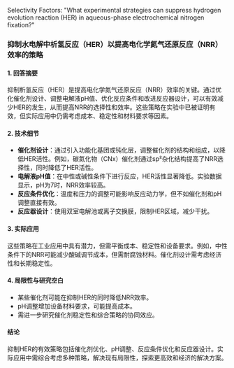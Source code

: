 Selectivity Factors: "What experimental strategies can suppress hydrogen evolution reaction (HER) in aqueous-phase electrochemical nitrogen fixation?"

### 抑制水电解中析氢反应（HER）以提高电化学氮气还原反应（NRR）效率的策略

#### 1. 回答摘要
抑制析氢反应（HER）是提高电化学氮气还原反应（NRR）效率的关键。通过优化催化剂设计、调整电解液pH值、优化反应条件和改进反应器设计，可以有效减少HER的发生，从而提高NRR的选择性和效率。这些策略在实验中已被证明有效，但实际应用中仍需考虑成本、稳定性和材料要求等因素。

#### 2. 技术细节
- **催化剂设计**：通过引入功能化基团或钝化层，调整催化剂的结构和组成，以降低HER活性。例如，碳氮化物（CNx）催化剂通过sp²杂化结构提高了NRR选择性，同时降低了HER活性。
- **电解液pH值**：在中性或碱性条件下进行反应，HER活性显著降低。实验数据显示，pH为7时，NRR效率较高。
- **反应条件优化**：温度和压力的调整可能影响反应动力学，但不如催化剂和pH调整直接有效。
- **反应器设计**：使用双室电解池或离子交换膜，限制HER区域，减少干扰。

#### 3. 实际应用
这些策略在工业应用中具有潜力，但需平衡成本、稳定性和设备要求。例如，中性条件下的NRR可能减少酸碱调节成本，但需耐腐蚀材料。催化剂设计需考虑经济性和长期稳定性。

#### 4. 局限性与研究空白
- 某些催化剂可能在抑制HER的同时降低NRR效率。
- pH调整增加设备材料要求，可能提高成本。
- 需进一步研究催化剂稳定性和综合策略的协同效应。

#### 结论
抑制HER的有效策略包括催化剂优化、pH调整、反应条件优化和反应器设计。实际应用中需综合考虑多种策略，解决现有局限性，探索更高效和经济的解决方案。